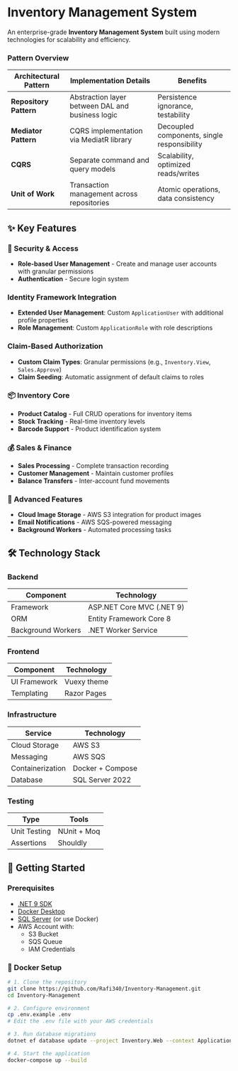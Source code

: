 # Inventory Management System

An enterprise-grade **Inventory Management System** built using modern technologies for scalability and efficiency.

### Pattern Overview
| Architectural Pattern  | Implementation Details                          | Benefits |
|-----------------------|-----------------------------------------------|----------|
| **Repository Pattern** | Abstraction layer between DAL and business logic | Persistence ignorance, testability |
| **Mediator Pattern**  | CQRS implementation via MediatR library        | Decoupled components, single responsibility |
| **CQRS**              | Separate command and query models              | Scalability, optimized reads/writes |
| **Unit of Work**      | Transaction management across repositories     | Atomic operations, data consistency |

## ✨ Key Features

### 🔐 Security & Access
- **Role-based User Management** - Create and manage user accounts with granular permissions
- **Authentication** - Secure login system
  
### Identity Framework Integration
- **Extended User Management**: Custom `ApplicationUser` with additional profile properties
- **Role Management**: Custom `ApplicationRole` with role descriptions
### Claim-Based Authorization
- **Custom Claim Types**: Granular permissions (e.g., `Inventory.View`, `Sales.Approve`)
- **Claim Seeding**: Automatic assignment of default claims to roles

### 📦 Inventory Core
- **Product Catalog** - Full CRUD operations for inventory items
- **Stock Tracking** - Real-time inventory levels
- **Barcode Support** - Product identification system

### 💰 Sales & Finance
- **Sales Processing** - Complete transaction recording
- **Customer Management** - Maintain customer profiles
- **Balance Transfers** - Inter-account fund movements

### 🚀 Advanced Features
- **Cloud Image Storage** - AWS S3 integration for product images
- **Email Notifications** - AWS SQS-powered messaging
- **Background Workers** - Automated processing tasks

## 🛠 Technology Stack

### Backend
| Component          | Technology               |
|--------------------|--------------------------|
| Framework          | ASP.NET Core MVC (.NET 9)|
| ORM                | Entity Framework Core 8  |
| Background Workers | .NET Worker Service      |

### Frontend
| Component          | Technology               |
|--------------------|--------------------------|
| UI Framework       | Vuexy theme              |
| Templating         | Razor Pages              |

### Infrastructure
| Service            | Technology               |
|--------------------|--------------------------|
| Cloud Storage      | AWS S3                   |
| Messaging          | AWS SQS                  |
| Containerization   | Docker + Compose         |
| Database           | SQL Server 2022          |

### Testing
| Type               | Tools                    |
|--------------------|--------------------------|
| Unit Testing       | NUnit + Moq              |
| Assertions         | Shouldly                 |

## 🚀 Getting Started

### Prerequisites
- [.NET 9 SDK](https://dotnet.microsoft.com/download)
- [Docker Desktop](https://www.docker.com/products/docker-desktop)
- [SQL Server](https://www.microsoft.com/en-us/sql-server/sql-server-downloads) (or use Docker)
- AWS Account with:
  - S3 Bucket
  - SQS Queue
  - IAM Credentials

### 🐳 Docker Setup

```bash
# 1. Clone the repository
git clone https://github.com/Rafi340/Inventory-Management.git
cd Inventory-Management

# 2. Configure environment
cp .env.example .env
# Edit the .env file with your AWS credentials

# 3. Run database migrations
dotnet ef database update --project Inventory.Web --context ApplicationDbContext

# 4. Start the application
docker-compose up --build
